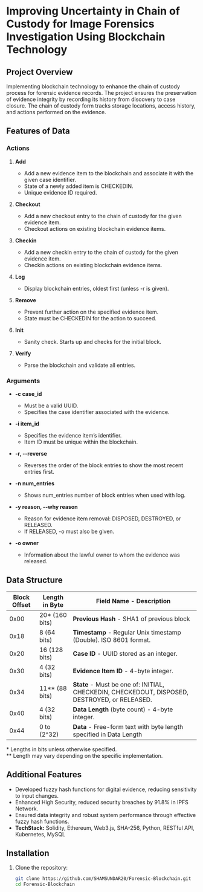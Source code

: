 # Improving Uncertainty in Chain of Custody for Image Forensics Investigation Using Blockchain Technology

## Project Overview

Implementing blockchain technology to enhance the chain of custody process for forensic evidence records. The project ensures the preservation of evidence integrity by recording its history from discovery to case closure. The chain of custody form tracks storage locations, access history, and actions performed on the evidence.

## Features of Data

### Actions

1. **Add**
   - Add a new evidence item to the blockchain and associate it with the given case identifier.
   - State of a newly added item is CHECKEDIN.
   - Unique evidence ID required.

2. **Checkout**
   - Add a new checkout entry to the chain of custody for the given evidence item.
   - Checkout actions on existing blockchain evidence items.

3. **Checkin**
   - Add a new checkin entry to the chain of custody for the given evidence item.
   - Checkin actions on existing blockchain evidence items.

4. **Log**
   - Display blockchain entries, oldest first (unless -r is given).

5. **Remove**
   - Prevent further action on the specified evidence item.
   - State must be CHECKEDIN for the action to succeed.

6. **Init**
   - Sanity check. Starts up and checks for the initial block.

7. **Verify**
   - Parse the blockchain and validate all entries.

### Arguments

- **-c case_id**
   - Must be a valid UUID.
   - Specifies the case identifier associated with the evidence.

- **-i item_id**
   - Specifies the evidence item’s identifier.
   - Item ID must be unique within the blockchain.

- **-r, --reverse**
   - Reverses the order of the block entries to show the most recent entries first.

- **-n num_entries**
   - Shows num_entries number of block entries when used with log.

- **-y reason, --why reason**
   - Reason for evidence item removal: DISPOSED, DESTROYED, or RELEASED.
   - If RELEASED, -o must also be given.

- **-o owner**
   - Information about the lawful owner to whom the evidence was released.

## Data Structure

| Block Offset | Length in Byte | Field Name - Description                                            |
| ------------ | --------------- | ------------------------------------------------------------------- |
| 0x00         | 20\* (160 bits) | **Previous Hash** - SHA1 of previous block                          |
| 0x18         | 8 (64 bits)     | **Timestamp** - Regular Unix timestamp (Double). ISO 8601 format.   |
| 0x20         | 16 (128 bits)   | **Case ID** - UUID stored as an integer.                             |
| 0x30         | 4 (32 bits)     | **Evidence Item ID** - 4-byte integer.                               |
| 0x34         | 11\*\* (88 bits)| **State** - Must be one of: INITIAL, CHECKEDIN, CHECKEDOUT, DISPOSED, DESTROYED, or RELEASED. |
| 0x40         | 4 (32 bits)     | **Data Length** (byte count) - 4-byte integer.                      |
| 0x44         | 0 to (2^32)     | **Data** - Free-form text with byte length specified in Data Length |

\* Lengths in bits unless otherwise specified.  
\*\* Length may vary depending on the specific implementation.

## Additional Features

- Developed fuzzy hash functions for digital evidence, reducing sensitivity to input changes.
- Enhanced High Security, reduced security breaches by 91.8% in IPFS Network.
- Ensured data integrity and robust system performance through effective fuzzy hash functions.
- **TechStack:** Solidity, Ethereum, Web3.js, SHA-256, Python, RESTful API, Kubernetes, MySQL

## Installation

1. Clone the repository:

   ```bash
   git clone https://github.com/SHAMSUNDAR20/Forensic-Blockchain.git
   cd Forensic-Blockchain
